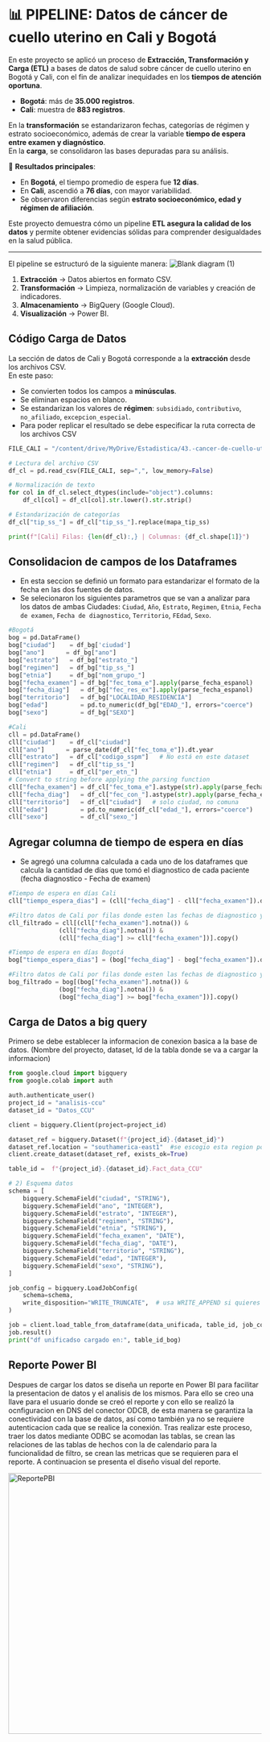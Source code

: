 # 📊 PIPELINE: Datos de cáncer de cuello uterino en Cali y Bogotá

En este proyecto se aplicó un proceso de **Extracción, Transformación y Carga (ETL)** a bases de datos de salud sobre cáncer de cuello uterino en Bogotá y Cali, con el fin de analizar inequidades en los **tiempos de atención oportuna**.  

- **Bogotá**: más de **35.000 registros**.  
- **Cali**: muestra de **883 registros**.  

En la **transformación** se estandarizaron fechas, categorías de régimen y estrato socioeconómico, además de crear la variable **tiempo de espera entre examen y diagnóstico**.  
En la **carga**, se consolidaron las bases depuradas para su análisis.  

🔎 **Resultados principales**:
- En **Bogotá**, el tiempo promedio de espera fue **12 días**.  
- En **Cali**, ascendió a **76 días**, con mayor variabilidad.  
- Se observaron diferencias según **estrato socioeconómico, edad y régimen de afiliación**.  

Este proyecto demuestra cómo un pipeline **ETL asegura la calidad de los datos** y permite obtener evidencias sólidas para comprender desigualdades en la salud pública.

---

El pipeline se estructuró de la siguiente manera:
![Blank diagram (1)](https://github.com/user-attachments/assets/5e5530bc-2496-4652-867d-e1741a79f712)

1. **Extracción** → Datos abiertos en formato CSV.  
2. **Transformación** → Limpieza, normalización de variables y creación de indicadores.  
3. **Almacenamiento** → BigQuery (Google Cloud).  
4. **Visualización** → Power BI.  

## Código Carga de Datos

La sección de datos de Cali y Bogotá corresponde a la **extracción** desde los archivos CSV.  
En este paso:  
- Se convierten todos los campos a **minúsculas**.  
- Se eliminan espacios en blanco.  
- Se estandarizan los valores de **régimen**: `subsidiado`, `contributivo`, `no_afiliado`, `excepcion_especial`.
- Para poder replicar el resultado se debe especificar la ruta correcta de los archivos CSV 

```python
FILE_CALI = "/content/drive/MyDrive/Estadistica/43.-cancer-de-cuello-uterino-d.abiertos-piii-2023-2022-2021.csv"

# Lectura del archivo CSV
df_cl = pd.read_csv(FILE_CALI, sep=",", low_memory=False)

# Normalización de texto
for col in df_cl.select_dtypes(include="object").columns:
    df_cl[col] = df_cl[col].str.lower().str.strip()

# Estandarización de categorías
df_cl["tip_ss_"] = df_cl["tip_ss_"].replace(mapa_tip_ss)

print(f"[Cali] Filas: {len(df_cl):,} | Columnas: {df_cl.shape[1]}")
```
## Consolidacion de campos de los Dataframes

- En esta seccion se definió un formato para estandarizar el formato de la fecha en las dos fuentes de datos.
- Se selecionaron los siguientes parametros que se van a analizar para los datos de ambas Ciudades: `Ciudad`, `Año`, `Estrato`, `Regimen`, `Etnia`, `Fecha de examen`, `Fecha de diagnostico`, `Territorio`, `FEdad`, `Sexo`.
  
```python
#Bogotá
bog = pd.DataFrame()
bog["ciudad"]    = df_bg['ciudad']
bog["ano"]      = df_bg["ano"]
bog["estrato"]   = df_bg["estrato_"]
bog["regimen"]   = df_bg["tip_ss_"]
bog["etnia"]     = df_bg["nom_grupo_"]
bog["fecha_examen"] = df_bg["fec_toma_e"].apply(parse_fecha_espanol)
bog["fecha_diag"]   = df_bg["fec_res_ex"].apply(parse_fecha_espanol)
bog["territorio"]   = df_bg["LOCALIDAD_RESIDENCIA"]
bog["edad"]         = pd.to_numeric(df_bg["EDAD_"], errors="coerce")
bog["sexo"]         = df_bg["SEXO"]

#Cali
cll = pd.DataFrame()
cll["ciudad"]    = df_cl["ciudad"]
cll["ano"]      = parse_date(df_cl["fec_toma_e"]).dt.year
cll["estrato"]   = df_cl["codigo_sspm"]   # No está en este dataset
cll["regimen"]   = df_cl["tip_ss_"]
cll["etnia"]     = df_cl["per_etn_"]
# Convert to string before applying the parsing function
cll["fecha_examen"] = df_cl["fec_toma_e"].astype(str).apply(parse_fecha_es)
cll["fecha_diag"]   = df_cl["fec_con_"].astype(str).apply(parse_fecha_es)
cll["territorio"]   = df_cl["ciudad"]   # solo ciudad, no comuna
cll["edad"]         = pd.to_numeric(df_cl["edad_"], errors="coerce")
cll["sexo"]         = df_cl["sexo_"]

```

## Agregar columna de tiempo de espera en días

- Se agregó una columna calculada a cada uno de los dataframes que calcula la cantidad de días que tomó el diagnostico de cada paciente (fecha diagnostico - Fecha de examen)
  
```python
#Tiempo de espera en días Cali
cll["tiempo_espera_dias"] = (cll["fecha_diag"] - cll["fecha_examen"]).dt.days

#Filtro datos de Cali por filas donde esten las fechas de diagnostico y el examen
cll_filtrado = cll[(cll["fecha_examen"].notna()) &
              (cll["fecha_diag"].notna()) &
              (cll["fecha_diag"] >= cll["fecha_examen"])].copy()

#Tiempo de espera en días Bogotá
bog["tiempo_espera_dias"] = (bog["fecha_diag"] - bog["fecha_examen"]).dt.days

#Filtro datos de Cali por filas donde esten las fechas de diagnostico y el examen
bog_filtrado = bog[(bog["fecha_examen"].notna()) &
              (bog["fecha_diag"].notna()) &
              (bog["fecha_diag"] >= bog["fecha_examen"])].copy()
```

## Carga de Datos a big query

Primero se debe establecer la informacion de conexion basica a la base de datos. (Nombre del proyecto, dataset, Id de la tabla donde se va a cargar la informacion)
```python
from google.cloud import bigquery
from google.colab import auth

auth.authenticate_user()
project_id = "analisis-ccu"
dataset_id = "Datos_CCU"      

client = bigquery.Client(project=project_id)

dataset_ref = bigquery.Dataset(f"{project_id}.{dataset_id}")
dataset_ref.location = "southamerica-east1"  #se escogio esta region porque es la mas cercana a colombia
client.create_dataset(dataset_ref, exists_ok=True)

table_id =  f"{project_id}.{dataset_id}.Fact_data_CCU"

# 2) Esquema datos
schema = [
    bigquery.SchemaField("ciudad", "STRING"),
    bigquery.SchemaField("ano", "INTEGER"),
    bigquery.SchemaField("estrato", "INTEGER"),
    bigquery.SchemaField("regimen", "STRING"),
    bigquery.SchemaField("etnia", "STRING"),
    bigquery.SchemaField("fecha_examen", "DATE"),
    bigquery.SchemaField("fecha_diag", "DATE"),
    bigquery.SchemaField("territorio", "STRING"),
    bigquery.SchemaField("edad", "INTEGER"),
    bigquery.SchemaField("sexo", "STRING"),
]

job_config = bigquery.LoadJobConfig(
    schema=schema,
    write_disposition="WRITE_TRUNCATE",  # usa WRITE_APPEND si quieres anexar
)

job = client.load_table_from_dataframe(data_unificada, table_id, job_config=job_config)
job.result()
print("df unificadso cargado en:", table_id_bog)

```

## Reporte Power BI

Despues de cargar los datos se diseña un reporte en Power BI para facilitar la presentacion de datos y el analisis de los mismos. Para ello se creo una llave para el usuario donde se creó el reporte y con ello se realizó la ocnfiguracion en DNS del conector ODCB, de esta manera se garantiza la conectividad con la base de datos, así como también ya no se requiere autenticacion cada que se realice la conexión. 
Tras realizar este proceso, traer los datos mediante ODBC se acomodan las tablas, se crean las relaciones de las tablas de hechos con la de calendario para la funcionalidad de filtro, se crean las metricas que se requieren para el reporte. A continuacion se presenta el diseño visual del reporte.

<img width="939" height="518" alt="ReportePBI" src="https://github.com/user-attachments/assets/cc8ad1be-3ccb-41dd-83b8-ae9c26625432" />

